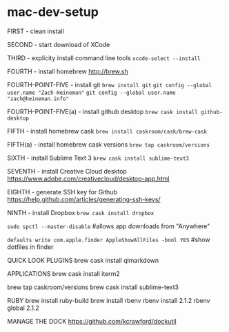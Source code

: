 # mac-dev-setup

FIRST - clean install

SECOND - start download of XCode

THIRD - explicity install command line tools `xcode-select --install`

FOURTH - install homebrew http://brew.sh

FOURTH-POINT-FIVE - install git `brew install git`
`git config --global user.name "Zach Heineman"`
`git config --global user.name "zach@heineman.info"`

FOURTH-POINT-FIVE(a) - install github desktop `brew cask install github-desktop`

FIFTH - install homebrew cask `brew install caskroom/cask/brew-cask`

FIFTH(a) - install homebrew cask versions `brew tap caskroom/versions`

SIXTH - install Sublime Text 3 `brew cask install sublime-text3`

SEVENTH - install Creative Cloud desktop https://www.adobe.com/creativecloud/desktop-app.html

EIGHTH - generate SSH key for Github https://help.github.com/articles/generating-ssh-keys/

NINTH - install Dropbox `brew cask install dropbox`

`sudo spctl --master-disable` #allows app downloads from "Anywhere"

`defaults write com.apple.finder AppleShowAllFiles -bool YES` #show dotfiles in finder

QUICK LOOK PLUGINS
brew cask install qlmarkdown

APPLICATIONS
brew cask install iterm2

brew tap caskroom/versions
brew cask install sublime-text3

RUBY
brew install ruby-build
brew install rbenv
rbenv install 2.1.2
rbenv global 2.1.2

MANAGE THE DOCK
https://github.com/kcrawford/dockutil
